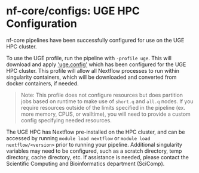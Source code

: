 # nf-core/configs: UGE HPC Configuration

nf-core pipelines have been successfully configured for use on the UGE HPC cluster.

To use the UGE profile, run the pipeline with `-profile uge`. This will download and apply ['uge.config'](../conf/uge.config) which has been configured for the UGE HPC cluster. This profile will allow all Nextflow processes to run within singularity containers, which will be downloaded and converted from docker containers, if needed.

> Note: This profile does not configure resources but does partition jobs based on runtime to make use of `short.q` and `all.q` nodes. If you require resources outside of the limits specified in the pipeline (ex. more memory, CPUS, or walltime), you will need to provide a custom config specifying needed resources.

The UGE HPC has Nextflow pre-installed on the HPC cluster, and can be accessed by running `module load nextflow` or `module load nextflow/<version>` prior to running your pipeline. Additional singularity variables may need to be configured, such as a scratch directory, temp directory, cache directory, etc. If assistance is needed, please contact the Scientific Computing and Bioinformatics department (SciComp). 